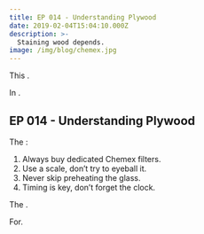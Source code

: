 ```yaml
---
title: EP 014 - Understanding Plywood
date: 2019-02-04T15:04:10.000Z
description: >-
  Staining wood depends.
image: /img/blog/chemex.jpg
---
```


This .

In .

## EP 014 - Understanding Plywood

The :

1. Always buy dedicated Chemex filters.
2. Use a scale, don’t try to eyeball it.
3. Never skip preheating the glass.
4. Timing is key, don’t forget the clock.

The .

For.
